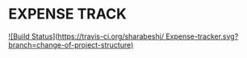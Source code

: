 #	EXPENSE TRACK
[![Build	Status](https://travis-ci.org/sharabeshj/
Expense-tracker.svg?branch=change-of-project-structure)](https://travis-ci.org/sharabeshj/Expense-tracker)